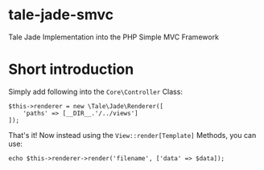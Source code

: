 # tale-jade-smvc
Tale Jade Implementation into the PHP Simple MVC Framework

# Short introduction

Simply add following into the `Core\Controller` Class:

    $this->renderer = new \Tale\Jade\Renderer([
        'paths' => [__DIR__.'/../views']
    ]);

That's it! Now instead using the `View::render[Template]` Methods, you can use:

    echo $this->renderer->render('filename', ['data' => $data]);

    